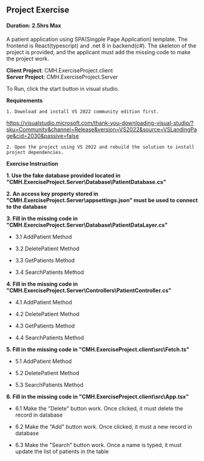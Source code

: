 ## Project Exercise 

#### Duration: 2.5hrs Max 

 

A patient application using SPA(Singple Page Application) template. The frontend is React(typescript) and .net 8 in backend(c#). The skeleton of the project is provided, and the applicant must add the missing code to make the project work.

**Client Project**: CMH.ExerciseProject.client <br />
**Server Project**: CMH.ExerciseProject.Server

To Run, click the start button in visual studio.



**Requirements** 

 

    1. Download and install VS 2022 community edition first.  

https://visualstudio.microsoft.com/thank-you-downloading-visual-studio/?sku=Community&channel=Release&version=VS2022&source=VSLandingPage&cid=2030&passive=false 


    2. Open the project using VS 2022 and rebuild the solution to install project dependencies. 

 

**Exercise Instruction** 

 

 **1. Use the fake  database provided located in "CMH.ExerciseProject.Server\Database\PatientDatabase.cs"**

**2. An access key property stored in "CMH.ExerciseProject.Server\appsettings.json" must be used to connect to the database**

**3. Fill in the missing code in "CMH.ExerciseProject.Server\Database\PatientDataLayer.cs"** 

* 3.1 AddPatient Method 

* 3.2 DeletePatient Method 

* 3.3 GetPatients Method 

* 3.4 SearchPatients Method 

**4. Fill in the missing code in "CMH.ExerciseProject.Server\Controllers\PatientController.cs"** 

* 4.1 AddPatient Method 

* 4.2 DeletePatient Method 

* 4.3 GetPatients Method 

* 4.4 SearchPatients Method 

**5. Fill in the missing code in "CMH.ExerciseProject.client\src\Fetch.ts"** 

* 5.1 AddPatient Method 

* 5.2 DeletePatient Method 

* 5.3 SearchPatients Method 

**6. Fill in the missing code in "CMH.ExerciseProject.client\src\App.tsx"** 

* 6.1 Make the "Delete" button work. Once clicked, it must delete the record in database 

* 6.2 Make the "Add" button work. Once clicked, it must a new record in database 

* 6.3 Make the "Search" button work. Once a name is typed, it must update the list of patients in the table 

 
